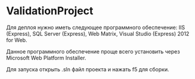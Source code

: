 ValidationProject
=================
Для деплоя нужно иметь следующее программного обеспечение:
IIS (Express),
SQL Server (Express),
Web Matrix,
Visual Studio (Express) 2012 for Web.

Данное программного обеспечение проще всего установить через Microsoft Web Platform Installer.

Для запуска открыть .sln файл проекта и нажать f5 для сборки.

